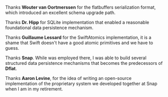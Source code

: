 
Thanks **Wouter van Oortmerssen** for the flatbuffers serialization format, which introduced an excellent schema upgrade path.

Thanks **Dr. Hipp** for SQLite implementation that enabled a reasonable foundational data persistence mechanism.

Thanks **Guillaume Lessard** for the SwiftAtomics implementation, it is a shame that Swift doesn't have a good atomic primitives and we have to guess.

Thanks **Snap**. While was employed there, I was able to build several structured data persistence mechanisms that becomes the predecessors of **Dflat**.

Thanks **Aaron Levine**, for the idea of writing an open-source implementation of the proprietary system we developed together at Snap when I am in my retirement.
